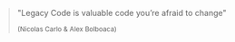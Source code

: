 <div style="height:200px">&nbsp;</div>

> "Legacy Code is valuable code you’re afraid to change"
>
> <small>(Nicolas Carlo & Alex Bolboaca)</small>
